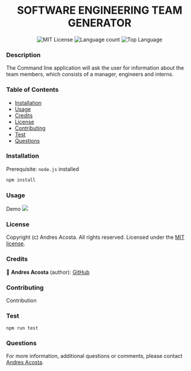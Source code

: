 <h1 align="center"> SOFTWARE ENGINEERING TEAM GENERATOR </h1> 

<div align="center"> 

![MIT License](https://img.shields.io/apm/l/atomic-design-ui.svg?) ![Language count](https://img.shields.io/github/languages/count/acosta-andres-r/trip-planner) ![Top Language](https://img.shields.io/github/languages/top/acosta-andres-r/trip-planner)
</div>
  
### Description
The Command line application will ask the user for information about the team members, which consists of a manager, engineers and interns.

### Table of Contents

  * [Installation](#installation)
  * [Usage](#usage)
  * [Credits](#credits)
  * [License](#license)
  * [Contributing](#contributing)
  * [Test](#test)
  * [Questions](#questions)

### Installation
Prerequisite: `node.js` installed

```sh
npm install
```

### Usage
Demo
![](demo/team-generator.gif)

### License

Copyright (c) Andres Acosta. All rights reserved.
Licensed under the [MIT license](LICENSE.md).

### Credits

👤 **Andres Acosta** (author): [GitHub](https://github.com/acosta-andres-r)


### Contributing
Contribution

### Test
```npm run test```

### Questions
 For more information, additional questions or comments, please contact [Andres Acosta](https://github.com/acosta-andres-r).


